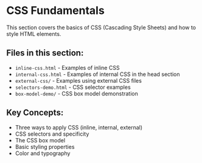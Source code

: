 # CSS Fundamentals

This section covers the basics of CSS (Cascading Style Sheets) and how to style HTML elements.

## Files in this section:
- `inline-css.html` - Examples of inline CSS
- `internal-css.html` - Examples of internal CSS in the head section
- `external-css/` - Examples using external CSS files
- `selectors-demo.html` - CSS selector examples
- `box-model-demo/` - CSS box model demonstration

## Key Concepts:
- Three ways to apply CSS (inline, internal, external)
- CSS selectors and specificity
- The CSS box model
- Basic styling properties
- Color and typography